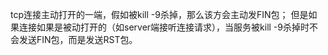 tcp连接主动打开的一端，假如被kill -9杀掉，那么该方会主动发FIN包；
但是如果连接如果是被动打开的（如server端接听连接请求），当服务被kill -9杀掉时不会发送FIN包，而是发送RST包。



